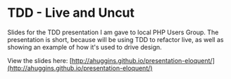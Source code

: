# TDD - Live and Uncut

Slides for the TDD presentation I am gave to local PHP Users Group. The presentation is short, because will be using TDD to refactor live, as well as showing an example of how it's used to drive design.

View the slides here: [http://ahuggins.github.io/presentation-eloquent/](http://ahuggins.github.io/presentation-eloquent/)
